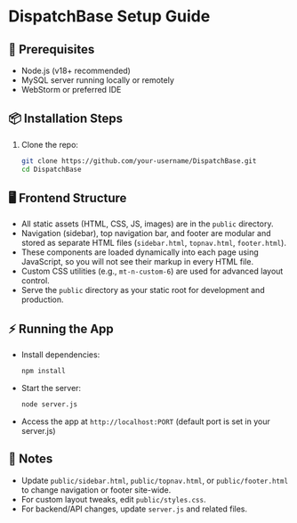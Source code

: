 # DispatchBase Setup Guide

## 🚀 Prerequisites
- Node.js (v18+ recommended)
- MySQL server running locally or remotely
- WebStorm or preferred IDE

## 📦 Installation Steps
1. Clone the repo:
   ```bash
   git clone https://github.com/your-username/DispatchBase.git
   cd DispatchBase
   ```

## 🖥️ Frontend Structure
- All static assets (HTML, CSS, JS, images) are in the `public` directory.
- Navigation (sidebar), top navigation bar, and footer are modular and stored as separate HTML files (`sidebar.html`, `topnav.html`, `footer.html`).
- These components are loaded dynamically into each page using JavaScript, so you will not see their markup in every HTML file.
- Custom CSS utilities (e.g., `mt-n-custom-6`) are used for advanced layout control.
- Serve the `public` directory as your static root for development and production.

## ⚡ Running the App
- Install dependencies:
  ```bash
  npm install
  ```
- Start the server:
  ```bash
  node server.js
  ```
- Access the app at `http://localhost:PORT` (default port is set in your server.js)

## 🧠 Notes
- Update `public/sidebar.html`, `public/topnav.html`, or `public/footer.html` to change navigation or footer site-wide.
- For custom layout tweaks, edit `public/styles.css`.
- For backend/API changes, update `server.js` and related files.
